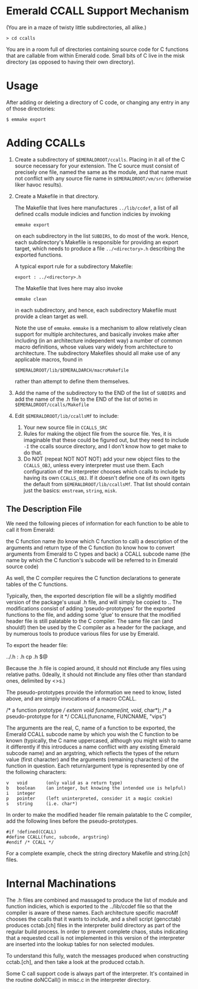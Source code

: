 Emerald CCALL Support Mechanism
===============================

(You are in a maze of twisty little subdirectories, all alike.)

    > cd ccalls

You are in a room full of directories containing source code for C
functions that are callable from within Emerald code. Small bits of C
live in the misk directory (as opposed to having their own directory).

Usage
=====

After adding or deleting a directory of C code, or changing any entry
in any of those directories:

    $ emmake export

Adding CCALLs
=============

1.  Create a subdirectory of `$EMERALDROOT/ccalls`. Placing in it all
    of the C source necessary for your extension.  The C source must
    consist of precisely one file, named the same as the module, and
    that name must not conflict with any source file name in
    `$EMERALDROOT/vm/src` (otherwise liker havoc results).

2.  Create a Makefile in that directory.

    The Makefile that lives here manufactures `../lib/ccdef`, a list
    of all defined ccalls module indicies and function indicies by
    invoking

        emmake export

    on each subdirectory in the list `SUBDIRS`, to do most of the
    work. Hence, each  subdirectory's Makefile is responsible for
    providing an export target, which needs to produce a file
    `../<directory>.h` describing the exported functions.

    A typical export rule for a subdirectory Makefile:

        export : ../<directory>.h

    The Makefile that lives here may also invoke

        emmake clean

    in each subdirectory, and hence, each subdirectory Makefile must
    provide a clean target as well.

    Note the use of `emmake`. `emmake` is a mechanism to allow
    relatively clean support for multiple architectures, and basically
    invokes make after including (in an architecture independent way) a
    number of common macro definitions, whose values vary widely from
    architecture to architecture.  The subdirectory Makefiles should all
    make use of any applicable macros, found in

        $EMERALDROOT/lib/$EMERALDARCH/macroMakefile

    rather than attempt to define them themselves.

3.  Add the name of the subdirectory to the END of the list of
    `SUBDIRS` and add the name of the .h file to the END of the list of
    `DOTHS` in `$EMERALDROOT/ccalls/Makefile`

4.  Edit `$EMERALDROOT/lib/ccallsMf` to include:

    1.  Your new source file in `CCALLS_SRC`
    2.  Rules for making the object file from the source file. Yes, it is
        imaginable that these could be figured out, but they need to include
        `-I` the ccalls source directory, and I don't know how to get make
        to do that.
    3.  Do NOT (repeat NOT NOT NOT) add your new object files to the
        `CCALLS_OBJ`, unless every interpreter must use them. Each
        configuration of the interpreter chooses which ccalls to include
        by having its own `CCALLS_OBJ`. If it doesn't define one of its
        own itgets the default from `$EMERALDROOT/lib/ccallsMf`. That list
        should contain just the basics: `emstream`, `string`, `misk`.

The Description File
-------------------

We need the following pieces of information for each function to be
able to call it from Emerald:

   the C function name (to know which C function to call)
   a description of the arguments and return type of the C function (to
       know how to convert arguments from Emerald to C types and back) 
   a CCALL subcode name (the name by which the C function's subcode 
       will be referred to in Emerald source code) 

As well, the C compiler requires the C function declarations to
generate tables of the C functions.

Typically, then, the exported description file will be a slightly
modified version of the package's usual .h file, and will simply be
copied to ..  The modifications consist of adding 'pseudo-prototypes'
for the exported functions to the file, and adding some 'glue' to
ensure that the modified header file is still palatable to the C
compiler.  The same file can (and should!) then be used by the C
compiler as a header for the package, and by numerous tools to produce
various files for use by Emerald.

To export the header file:

  ../<directory>.h : <directory>.h
      cp <directory>.h $@

Because the .h file is copied around, it should not #include any files
using relative paths.  (Ideally, it should not #include any files other
than standard ones, delimited by <>s.)

The pseudo-prototypes provide the information we need to know, listed
above, and are simply invocations of a macro CCALL.

   /* a function prototype */
   extern void funcname(int, void*, char*);
   /* a pseudo-prototype for it */
   CCALL(funcname, FUNCNAME, "vips")

The arguments are the real, C, name of a function to be exported, the
Emerald CCALL subcode name by which you wish the C function to be known
(typically, the C name uppercased, although you might wish to name it
differently if this introduces a name conflict with any existing
Emerald subcode name) and an argstring, which reflects the types of the
return value (first character) and the arguments (remaining characters)
of the function in question.  Each return/argument type is represented
by one of the following characters:

    v   void       (only valid as a return type)
    b   boolean    (an integer, but knowing the intended use is helpful)
    i   integer
    p   pointer    (left uninterpreted, consider it a magic cookie)
    s   string     (i.e. char*)

In order to make the modified header file remain palatable to the C
compiler, add the following lines before the pseudo-prototypes.

    #if !defined(CCALL)
    #define CCALL(func, subcode, argstring)
    #endif /* CCALL */

For a complete example, check the string directory Makefile and string.[ch]
files.


Internal Machinations
====================

The .h files are combined and massaged to produce the list of module and
function indicies, which is exported to the ../lib/ccdef file so that the
compiler is aware of these names.  Each architecture specific macroMf
chooses the ccalls that it wants to include, and a shell script (gencctab)
produces cctab.[ch] files in the interpreter build directory as part of the
regular build process.  In order to prevent complete chaos, stubs indicating
that a requested ccall is not implemented in this version of the interpreter
are inserted into the lookup tables for non selected modules.

To understand this fully, watch the messages produced when constructing
cctab.[ch], and then take a look at the produced cctab.h.

Some C call support code is always part of the interpreter.  It's
contained in the routine doNCCall() in misc.c in the interpreter directory.
